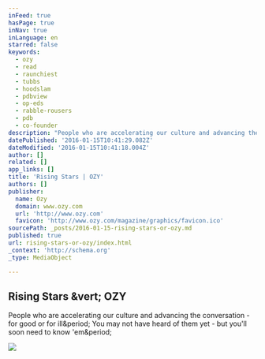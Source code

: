 ```yaml
---
inFeed: true
hasPage: true
inNav: true
inLanguage: en
starred: false
keywords:
  - ozy
  - read
  - raunchiest
  - tubbs
  - hoodslam
  - pdbview
  - op-eds
  - rabble-rousers
  - pdb
  - co-founder
description: "People who are accelerating our culture and advancing the conversation - for good or for ill. You may not have heard of them yet - but you'll soon need to know 'em."
datePublished: '2016-01-15T10:41:29.082Z'
dateModified: '2016-01-15T10:41:18.004Z'
author: []
related: []
app_links: []
title: 'Rising Stars | OZY'
authors: []
publisher:
  name: Ozy
  domain: www.ozy.com
  url: 'http://www.ozy.com'
  favicon: 'http://www.ozy.com/magazine/graphics/favicon.ico'
sourcePath: _posts/2016-01-15-rising-stars-or-ozy.md
published: true
url: rising-stars-or-ozy/index.html
_context: 'http://schema.org'
_type: MediaObject

---
```

<article style=""><h1>Rising Stars &amp;vert; OZY</h1><p>People who are accelerating our culture and advancing the conversation - for good or for ill&amp;period; You may not have heard of them yet - but you'll soon need to know 'em&amp;period;</p><img src="http://pictures.ozy.com/pictures/385x385/6/6/9/87669_15295428446_b1b8100df6_k.jpg" /></article>